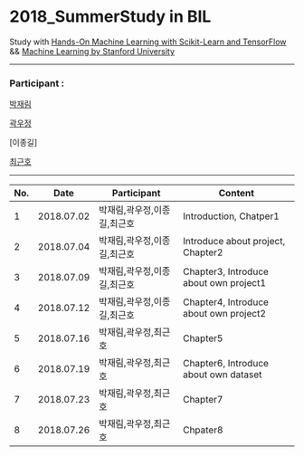 # 2018_SummerStudy in BIL

Study with [Hands-On Machine Learning with Scikit-Learn and TensorFlow](http://shop.oreilly.com/product/0636920052289.do) && [Machine Learning by Stanford University](https://www.coursera.org/learn/machine-learning/home)
***
### Participant : 

[박재림](https://github.com/ParkJaeRim)

[곽우정](https://github.com/kfriendship)

[이종길]

[최근호](https://github.com/cgh2797)
***
No. | Date | Participant | Content
---|---|---|---
1 | 2018.07.02 | 박재림,곽우정,이종길,최근호 | Introduction, Chatper1
2 | 2018.07.04 | 박재림,곽우정,이종길,최근호 | Introduce about project, Chapter2
3 | 2018.07.09 | 박재림,곽우정,이종길,최근호 | Chapter3, Introduce about own project1
4 | 2018.07.12 | 박재림,곽우정,이종길,최근호 | Chapter4, Introduce about own project2
5 | 2018.07.16 | 박재림,곽우정,최근호 | Chapter5
6 | 2018.07.19 | 박재림,곽우정,최근호 | Chapter6, Introduce about own dataset
7 | 2018.07.23 | 박재림,곽우정,최근호 | Chapter7
8 | 2018.07.26 | 박재림,곽우정,최근호 | Chpater8
